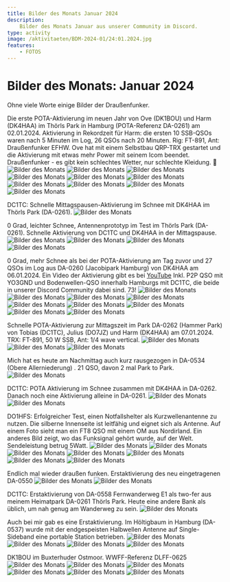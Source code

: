 ```yaml
---
title: Bilder des Monats Januar 2024
description:
    Bilder des Monats Januar aus unserer Community im Discord.
type: activity
image: /aktivitaeten/BDM-2024-01/24:01.2024.jpg
features:
    - FOTOS
---
```


# Bilder des Monats: Januar 2024

Ohne viele Worte einige Bilder der Draußenfunker.

Die erste POTA-Aktivierung im neuen Jahr von Ove (DK1BOU) und Harm (DK4HAA) im Thörls Park in Hamburg (POTA-Referenz DA-0261) am 02.01.2024. Aktivierung in Rekordzeit für Harm: die ersten 10 SSB-QSOs waren nach 5 Minuten im Log, 26 QSOs nach 20 Minuten. Rig: FT-891, Ant: Draußenfunker EFHW. Ove hat mit einem Selbstbau QRP-TRX gestartet und die Aktivierung mit etwas mehr Power mit seinem Icom beendet. Draußenfunker - es gibt kein schlechtes Wetter, nur schlechte Kleidung. 🙂
![Bilder des Monats](/aktivitaeten/BDM-2024-01/00_01-2024.jpg)
![Bilder des Monats](/aktivitaeten/BDM-2024-01/01_01-2024.jpg)
![Bilder des Monats](/aktivitaeten/BDM-2024-01/02_01-2024.jpg)
![Bilder des Monats](/aktivitaeten/BDM-2024-01/03_01-2024.jpg)
![Bilder des Monats](/aktivitaeten/BDM-2024-01/04_01-2024.jpg)
![Bilder des Monats](/aktivitaeten/BDM-2024-01/05_01-2024.jpg)
![Bilder des Monats](/aktivitaeten/BDM-2024-01/06_01-2024.jpg)
![Bilder des Monats](/aktivitaeten/BDM-2024-01/07_01-2024.jpg)
![Bilder des Monats](/aktivitaeten/BDM-2024-01/08_01-2024.jpg)
![Bilder des Monats](/aktivitaeten/BDM-2024-01/09_01-2024.jpg)

DC1TC: Schnelle Mittagspausen-Aktivierung im Schnee mit DK4HAA im Thörls Park (DA-0261).
![Bilder des Monats](/aktivitaeten/BDM-2024-01/10_01-2024.jpg)

0 Grad, leichter Schnee, Antennenprototyp im Test im Thörls Park (DA-0261). Schnelle Aktivierung von DC1TC und DK4HAA in der Mittagspause.
![Bilder des Monats](/aktivitaeten/BDM-2024-01/11_01-2024.jpg)
![Bilder des Monats](/aktivitaeten/BDM-2024-01/12_01-2024.jpg)
![Bilder des Monats](/aktivitaeten/BDM-2024-01/13_01-2024.jpg)
![Bilder des Monats](/aktivitaeten/BDM-2024-01/14_01-2024.jpg)

0 Grad, mehr Schnee als bei der POTA-Aktivierung am Tag zuvor und 27 QSOs im Log aus DA-0260 (Jacobipark Hamburg) von DK4HAA am 06.01.2024. Ein Video der Aktivierung gibt es bei [YouTube](https://www.youtube.com/watch?v=IrrWzt9R7kk) Inkl. P2P QSO mit YO3GND und Bodenwellen-QSO innerhalb Hamburgs mit DC1TC, die beide in unserer Discord Community dabei sind. 73!
![Bilder des Monats](/aktivitaeten/BDM-2024-01/15_01-2024.jpg)
![Bilder des Monats](/aktivitaeten/BDM-2024-01/16_01-2024.jpg)
![Bilder des Monats](/aktivitaeten/BDM-2024-01/17_01-2024.jpg)
![Bilder des Monats](/aktivitaeten/BDM-2024-01/18_01-2024.jpg)
![Bilder des Monats](/aktivitaeten/BDM-2024-01/19_01-2024.jpg)
![Bilder des Monats](/aktivitaeten/BDM-2024-01/20_01-2024.jpg)
![Bilder des Monats](/aktivitaeten/BDM-2024-01/21_01-2024.jpg)
![Bilder des Monats](/aktivitaeten/BDM-2024-01/22_01-2024.jpg)
![Bilder des Monats](/aktivitaeten/BDM-2024-01/23_01-2024.jpg)

Schnelle POTA-Aktivierung zur Mittagszeit im Park DA-0262 (Hammer Park) von Tobias (DC1TC), Julius (DO7JZ) und Harm (DK4HAA) am 07.01.2024. TRX: FT-891, 50 W SSB, Ant: 1/4 wave vertical.
![Bilder des Monats](/aktivitaeten/BDM-2024-01/24_01-2024.jpg)
![Bilder des Monats](/aktivitaeten/BDM-2024-01/25_01-2024.jpg)
![Bilder des Monats](/aktivitaeten/BDM-2024-01/26_01-2024.jpg)

Mich hat es heute am Nachmittag auch kurz rausgezogen in DA-0534 (Obere Allerniederung) . 21 QSO, davon 2 mal Park to Park.
![Bilder des Monats](/aktivitaeten/BDM-2024-01/27_01-2024.jpg)

DC1TC: POTA Aktivierung im Schnee zusammen mit DK4HAA in DA-0262. Danach noch eine Aktivierung alleine in DA-0261.
![Bilder des Monats](/aktivitaeten/BDM-2024-01/28_01-2024.jpg)
![Bilder des Monats](/aktivitaeten/BDM-2024-01/29_01-2024.jpg)

DO1HFS: Erfolgreicher Test, einen Notfallshelter als Kurzwellenantenne zu nutzen. Die silberne Innenseite ist leitfähig und eignet sich als Antenne. Auf einem Foto sieht man ein FT8 QSO mit einem OM aus Nordirland. Ein anderes Bild zeigt, wo das Funksignal gehört wurde, auf der Welt. Sendeleistung betrug 5Watt.
![Bilder des Monats](/aktivitaeten/BDM-2024-01/30_01-2024.jpg)
![Bilder des Monats](/aktivitaeten/BDM-2024-01/31_01-2024.jpg)
![Bilder des Monats](/aktivitaeten/BDM-2024-01/32_01-2024.jpg)
![Bilder des Monats](/aktivitaeten/BDM-2024-01/33_01-2024.jpg)
![Bilder des Monats](/aktivitaeten/BDM-2024-01/34_01-2024.jpg)
![Bilder des Monats](/aktivitaeten/BDM-2024-01/35_01-2024.jpg)
![Bilder des Monats](/aktivitaeten/BDM-2024-01/36_01-2024.jpg)

Endlich mal wieder draußen funken. Erstaktivierung des neu eingetragenen DA-0550
![Bilder des Monats](/aktivitaeten/BDM-2024-01/37_01-2024.jpg)
![Bilder des Monats](/aktivitaeten/BDM-2024-01/38_01-2024.jpg)

DC1TC: Erstaktivierung von DA-0558 Fernwanderweg E1 als two-fer aus meinem Heimatpark DA-0261 Thörls Park. Heute eine andere Bank als üblich, um nah genug am Wanderweg zu sein.
![Bilder des Monats](/aktivitaeten/BDM-2024-01/39_01-2024.jpg)

Auch bei mir gab es eine Erstaktivierung. Im Höltigbaum in Hamburg (DA-0537) wurde mit der endgespeisten Halbwellen Antenne auf Single-Sideband eine portable Station betrieben.
![Bilder des Monats](/aktivitaeten/BDM-2024-01/40_01-2024.jpg)
![Bilder des Monats](/aktivitaeten/BDM-2024-01/41_01-2024.jpg)
![Bilder des Monats](/aktivitaeten/BDM-2024-01/42_01-2024.jpg)
![Bilder des Monats](/aktivitaeten/BDM-2024-01/43_01-2024.jpg)

DK1BOU im Buxterhuder Ostmoor. WWFF-Referenz DLFF-0625
![Bilder des Monats](/aktivitaeten/BDM-2024-01/44_01-2024.jpg)
![Bilder des Monats](/aktivitaeten/BDM-2024-01/45_01-2024.jpg)
![Bilder des Monats](/aktivitaeten/BDM-2024-01/46_01-2024.jpg)
![Bilder des Monats](/aktivitaeten/BDM-2024-01/47_01-2024.jpg)
![Bilder des Monats](/aktivitaeten/BDM-2024-01/48_01-2024.jpg)
![Bilder des Monats](/aktivitaeten/BDM-2024-01/49_01-2024.jpg)

